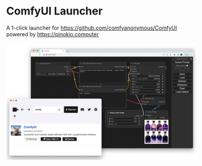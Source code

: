 # ComfyUI Launcher

A 1-click launcher for https://github.com/comfyanonymous/ComfyUI powered by https://pinokio.computer

![screenshot.png](screenshot.png)
